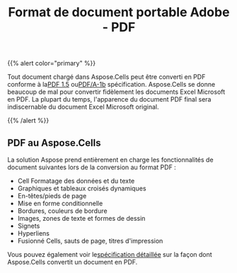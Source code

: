 ﻿---
title: Format de document portable Adobe - PDF
type: docs
weight: 40
url: /fr/net/adobe-portable-document-format-pdf/
---
{{% alert color="primary" %}} 

 Tout document chargé dans Aspose.Cells peut être converti en PDF conforme à la[PDF 1.5](https://docs.fileformat.com/pdf/) ou[PDF/A-1b](https://docs.fileformat.com/pdf/a/) spécification. Aspose.Cells se donne beaucoup de mal pour convertir fidèlement les documents Excel Microsoft en PDF. La plupart du temps, l'apparence du document PDF final sera indiscernable du document Excel Microsoft original.

{{% /alert %}} 
## **PDF au Aspose.Cells**
La solution Aspose prend entièrement en charge les fonctionnalités de document suivantes lors de la conversion au format PDF :

- Cell Formatage des données et du texte
- Graphiques et tableaux croisés dynamiques
- En-têtes/pieds de page
- Mise en forme conditionnelle
- Bordures, couleurs de bordure
- Images, zones de texte et formes de dessin
- Signets
- Hyperliens
- Fusionné Cells, sauts de page, titres d'impression

 Vous pouvez également voir le[spécification détaillée](https://docs.aspose.com/cells/net/convert-excel-workbook-to-pdf/) sur la façon dont Aspose.Cells convertit un document en PDF.
